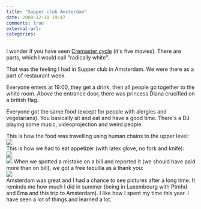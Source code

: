 ```yaml
---
title: "Supper club Amsterdam"
date: 2008-12-10 19:47
comments: true
external-url:
categories:
---
```

I wonder if you have seen [Cremaster cycle][1] (it's five movies). There are parts, which I would call "radically white".   
  
That was the feeling I had in Supper club in Amsterdam. We were there as a part of restaurant week.  
  
Everyone enters at 19:00, they get a drink, then all people go together to the white room. Above the entrance door, there was princess Diana crucified on a british flag.   
  
Everyone got the same food (except for people with alergies and vegetarians). You basically sit and eat and have a good time. There's a DJ playing some music, videoprojection and weird people.  
  
  
 This is how the food was travelling using human chains to the upper level: ![][2]  
 This is how we had to eat appetizer (with latex glove, no fork and knife):   
![][3]  
![][4] When we spotted a mistake on a bill and reported it (we should have paid more than on bill), we got a free tequilla as a thank you:   
![][5]  
 Amsterdam was great and I had a chance to see pictures after a long time. It reminds me how much I did in summer (being in Luxembourg with Ptmhd and Ema and this trip to Amsterdam). I like how I spent my time this year. I have seen a lot of things and learned a lot.

  [1]: http://www.youtube.com/watch?v=BTwt31GXOOw
  [2]: http://www.flutela.com/photos/am4/29.jpg
  [3]: http://www.flutela.com/photos/am4/32.jpg
  [4]: http://www.flutela.com/photos/am4/46.jpg
  [5]: http://www.flutela.com/photos/am4/50.jpg
